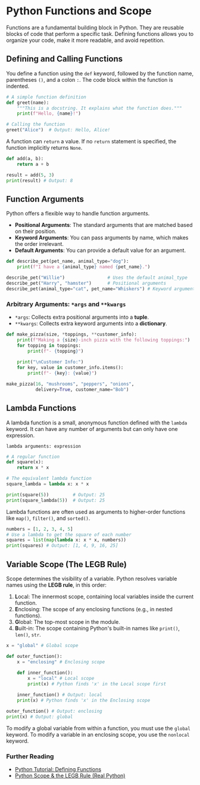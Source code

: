 # Python Functions and Scope

Functions are a fundamental building block in Python. They are reusable blocks of code that perform a specific task. Defining functions allows you to organize your code, make it more readable, and avoid repetition.

## Defining and Calling Functions

You define a function using the `def` keyword, followed by the function name, parentheses `()`, and a colon `:`. The code block within the function is indented.

```python
# A simple function definition
def greet(name):
    """This is a docstring. It explains what the function does."""
    print(f"Hello, {name}!")

# Calling the function
greet("Alice")  # Output: Hello, Alice!
```
A function can `return` a value. If no `return` statement is specified, the function implicitly returns `None`.

```python
def add(a, b):
    return a + b

result = add(5, 3)
print(result) # Output: 8
```

## Function Arguments

Python offers a flexible way to handle function arguments.

*   **Positional Arguments**: The standard arguments that are matched based on their position.
*   **Keyword Arguments**: You can pass arguments by name, which makes the order irrelevant.
*   **Default Arguments**: You can provide a default value for an argument.

```python
def describe_pet(pet_name, animal_type="dog"):
    print(f"I have a {animal_type} named {pet_name}.")

describe_pet("Willie")                # Uses the default animal_type
describe_pet("Harry", "hamster")      # Positional arguments
describe_pet(animal_type="cat", pet_name="Whiskers") # Keyword arguments
```

### Arbitrary Arguments: `*args` and `**kwargs`

*   `*args`: Collects extra positional arguments into a **tuple**.
*   `**kwargs`: Collects extra keyword arguments into a **dictionary**.

```python
def make_pizza(size, *toppings, **customer_info):
    print(f"Making a {size}-inch pizza with the following toppings:")
    for topping in toppings:
        print(f"- {topping}")
    
    print("\nCustomer Info:")
    for key, value in customer_info.items():
        print(f"- {key}: {value}")

make_pizza(16, "mushrooms", "peppers", "onions",
           delivery=True, customer_name="Bob")
```

## Lambda Functions

A lambda function is a small, anonymous function defined with the `lambda` keyword. It can have any number of arguments but can only have one expression.

`lambda arguments: expression`

```python
# A regular function
def square(x):
    return x * x

# The equivalent lambda function
square_lambda = lambda x: x * x

print(square(5))         # Output: 25
print(square_lambda(5))  # Output: 25
```
Lambda functions are often used as arguments to higher-order functions like `map()`, `filter()`, and `sorted()`.

```python
numbers = [1, 2, 3, 4, 5]
# Use a lambda to get the square of each number
squares = list(map(lambda x: x * x, numbers))
print(squares) # Output: [1, 4, 9, 16, 25]
```

## Variable Scope (The LEGB Rule)

Scope determines the visibility of a variable. Python resolves variable names using the **LEGB rule**, in this order:

1.  **L**ocal: The innermost scope, containing local variables inside the current function.
2.  **E**nclosing: The scope of any enclosing functions (e.g., in nested functions).
3.  **G**lobal: The top-most scope in the module.
4.  **B**uilt-in: The scope containing Python's built-in names like `print()`, `len()`, `str`.

```python
x = "global" # Global scope

def outer_function():
    x = "enclosing" # Enclosing scope
    
    def inner_function():
        x = "local" # Local scope
        print(x) # Python finds 'x' in the Local scope first

    inner_function() # Output: local
    print(x) # Python finds 'x' in the Enclosing scope

outer_function() # Output: enclosing
print(x) # Output: global
```
To modify a global variable from within a function, you must use the `global` keyword. To modify a variable in an enclosing scope, you use the `nonlocal` keyword.

<div class="further-reading">
<h3>Further Reading</h3>
<ul>
  <li><a href="https://docs.python.org/3/tutorial/controlflow.html#defining-functions" target="_blank" rel="noopener noreferrer">Python Tutorial: Defining Functions</a></li>
  <li><a href="https://realpython.com/python-scope-legb-rule/" target="_blank" rel="noopener noreferrer">Python Scope & the LEGB Rule (Real Python)</a></li>
</ul>
</div>